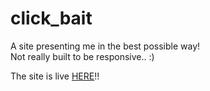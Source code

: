 # click_bait
 A site presenting me in the best possible way!<br>
 Not really built to be responsive.. :)
 
 The site is live [HERE](https://www.limen.se/click_bait)!!
